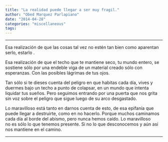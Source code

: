 ```yaml
---
title: "La realidad puede llegar a ser muy fragil."
author: "Obed Marquez Parlapiano"
date: "2014-04-28"
categories: "miscellaneous"
tags:
---
```


* * *

Esa realización de que las cosas tal vez no estén tan bien como aparentan serlo, estarlo .

Esa realización de que el techo que te mantiene seco, tu mundo entero, se sostiene sólo por una endeble viga de un material creado sólo con esperanzas. Con las posibles lágrimas de tus ojos.

Tan sólo si te dieses cuenta del peligro en que habitas cada día, vives y duermes bajo un techo a punto de colapsar, en un mundo que intenta liquidar tus sueños. Pero seguimos entrando por una puerta que nos grita sin voz sobre el peligro que sigue luego de su arco desgastado.

Lo maravilloso está tanto en darnos cuenta de esto, de esa epifanía que puede llegar a destruirte, como en no hacerlo. Porque muchos caminamos cada día al borde del abismo, pero nunca hemos caído. Lo maravilloso no es sólo lo que tenemos presente. Si no lo que desconocemos y aún así nos mantiene en el camino.

* * *
